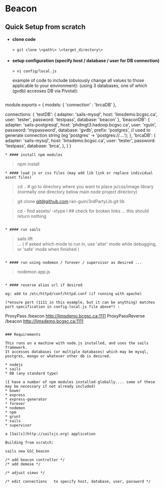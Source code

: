 # Beacon

## Quick Setup from scratch

* #### clone code 

  ```
  > git clone \<path\> \<target_directory\>
  ```

* #### setup configuration (specify host / database / user for DB connection) 
  ```
  > vi config/local.js 
  ```
  example of code to include (obviously change all values to those applicable to your environment):
  (using 3 databases, one of which (gvdb) accesses DB via Pivotal):
  ```
module.exports = {
   models: {
       'connection' : 'brcaDB'
   },

   connections: {
       'testDB': {
            adapter: 'sails-mysql',
            host: 'limsdemo.bcgsc.ca',
            user: 'tester',
            password: 'testpass',
            database: 'beacon'
        },
       'beaconDB': {
            adapter: 'sails-postgresql',
            host: 'phdmgt3.hadoop.bcgsc.ca',
            user: 'rguin',
            password: 'mypassword',
            database: 'gvdb',
            prefix: 'postgres',     // used to generate connection string (eg 'postgres' -> 'postgres://....');
        },
       'brcaDB': {
            adapter: 'sails-mysql',
            host: 'limsdemo.bcgsc.ca',
            user: 'tester',
            password: 'testpass',
            database: 'brca',
        },
    }
}
  ```
* #### install npm modules
  ```
  > npm install
  ```
* #### load js or css files (may add lib link or replace individual asset files)
  ```
  > cd .. # go to directory where you want to place js/css/image library (normally one directory below main node project directory)

  > git clone git@github.com:ran-guin/3rdPartyLib.git lib

  > cd -
  > find assets/ -xtype l  ## check for broken links ... this should return nothing
  ```

* #### run sails
  ```
> sails lift   
>  ... ( if asked which mode to run in, use 'alter' mode while debugging, or 'safe' mode when finished )
  ```

* #### run using nodemon / forever / supervisor as desired ... 
  ```
> nodemon app.js
  ```

* #### reverse alias url if desired 

  eg: add to /etc/httpd/conf/httpd.conf (if running with apache)

  (*ensure port (1111 in this example, but it can be anything) matches port specification in config.local.js file above*) :

  ```
ProxyPass /beacon http://limsdemo.bcgsc.ca:1111
ProxyPassReverse /beacon http://limsdemo.bcgsc.ca:1111
  ```

### Requirements

This runs on a machine with node.js installed, and uses the sails framework.
It accesses databasei (or multiple databases) which may be mysql, postgres, mongo or whatever other db is desired.

* nodejs
* sails
* DB (any standard type)

(I have a number of npm modules installed globally.... some of these may be necessary if not already included)
* bower
* express
* express-generator
* forever
* nodemon
* npm
* grunt
* sails
* supervisor

a [Sails](http://sailsjs.org) application

Building from scratch:

sails new GSC_beacon

/* add beacon controller */
/* add demose */

/* adjust views */

/* edit connections   to specify host, database, user, password */
